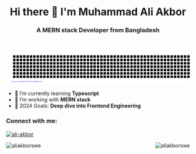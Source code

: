 <h1 align="center">Hi there 👋 I'm Muhammad Ali Akbor</h1>
<h3 align="center">A MERN stack Developer from Bangladesh </h3>
<br/>
<div align="center">

![ALI-AKBOR](gitartwork.svg)

</div>



- 🌱 I’m currently learning **Typescript**
- 🏢 I’m working with **MERN stack**
- 🎯 2024 Goals: **Deep dive into Frontend Engineering**


<h3 align="left">Connect with me:</h3>
<p align="left">
<a href="https://linkedin.com/in/aliakborswe" target="blank"><img align="center" src="https://raw.githubusercontent.com/rahuldkjain/github-profile-readme-generator/master/src/images/icons/Social/linked-in-alt.svg" alt="ali-akbor" height="30" width="40" /></a>
</p>
<p><img align="left" src="https://github-readme-streak-stats.herokuapp.com/?user=aliakborswe&" alt="aliakborswe" /></p>
<p><img align="right" src="https://github-readme-stats.vercel.app/api?username=aliakborswe&show_icons=true&locale=en" alt="aliakborswe" /></p>

